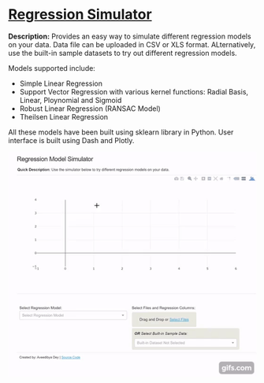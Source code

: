 # [Regression Simulator](https://regressionsimulator.herokuapp.com/)

__Description:__ Provides an easy way to simulate different regression models on your data. Data file can be uploaded in CSV or XLS format. ALternatively, use the built-in sample datasets to try out different regression models.

Models supported include:
 * Simple Linear Regression
 * Support Vector Regression with various kernel functions: Radial Basis, Linear, Ploynomial and Sigmoid
 * Robust Linear Regression (RANSAC Model)
 * Theilsen Linear Regression

All these models have been built using sklearn library in Python. User interface is built using Dash and Plotly.


![](reg_simulator_gif.gif)


